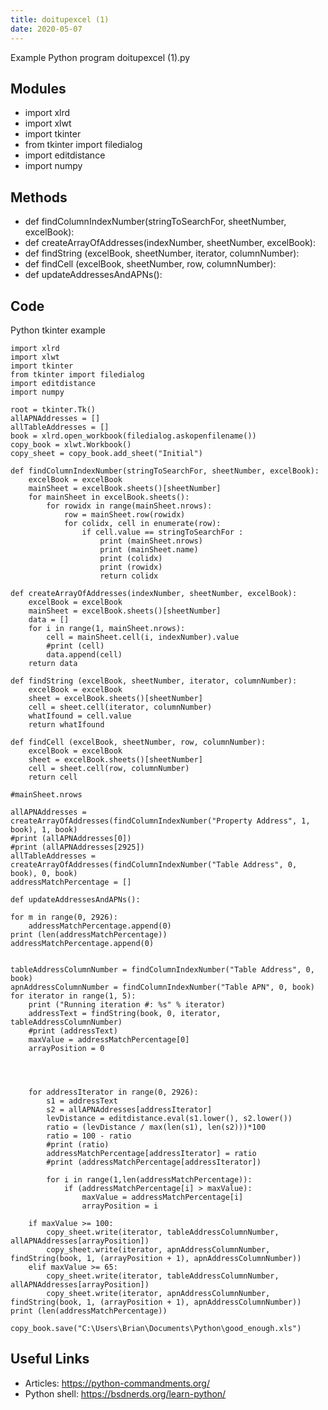 ```yaml
---
title: doitupexcel (1)
date: 2020-05-07
---
```

Example Python program doitupexcel (1).py

## Modules

* import xlrd
* import xlwt
* import tkinter
* from tkinter import filedialog
* import editdistance
* import numpy

## Methods

* def findColumnIndexNumber(stringToSearchFor, sheetNumber, excelBook):
* def createArrayOfAddresses(indexNumber, sheetNumber, excelBook):
* def findString (excelBook, sheetNumber, iterator, columnNumber):
* def findCell (excelBook, sheetNumber, row, columnNumber):
* def updateAddressesAndAPNs():

## Code

Python tkinter example

    import xlrd
    import xlwt
    import tkinter
    from tkinter import filedialog
    import editdistance
    import numpy
    
    root = tkinter.Tk()
    allAPNAddresses = []
    allTableAddresses = []
    book = xlrd.open_workbook(filedialog.askopenfilename())
    copy_book = xlwt.Workbook()
    copy_sheet = copy_book.add_sheet("Initial")
    
    def findColumnIndexNumber(stringToSearchFor, sheetNumber, excelBook):
        excelBook = excelBook
        mainSheet = excelBook.sheets()[sheetNumber]
        for mainSheet in excelBook.sheets():
            for rowidx in range(mainSheet.nrows):
                row = mainSheet.row(rowidx)
                for colidx, cell in enumerate(row):
                    if cell.value == stringToSearchFor :
                        print (mainSheet.nrows)
                        print (mainSheet.name)
                        print (colidx)
                        print (rowidx)
                        return colidx
    
    def createArrayOfAddresses(indexNumber, sheetNumber, excelBook):
        excelBook = excelBook
        mainSheet = excelBook.sheets()[sheetNumber]
        data = []
        for i in range(1, mainSheet.nrows):
            cell = mainSheet.cell(i, indexNumber).value
            #print (cell)
            data.append(cell)
        return data
    
    def findString (excelBook, sheetNumber, iterator, columnNumber):
        excelBook = excelBook
        sheet = excelBook.sheets()[sheetNumber]
        cell = sheet.cell(iterator, columnNumber)
        whatIfound = cell.value
        return whatIfound
    
    def findCell (excelBook, sheetNumber, row, columnNumber):
        excelBook = excelBook
        sheet = excelBook.sheets()[sheetNumber]
        cell = sheet.cell(row, columnNumber)
        return cell
    
    #mainSheet.nrows
    
    allAPNAddresses = createArrayOfAddresses(findColumnIndexNumber("Property Address", 1, book), 1, book)
    #print (allAPNAddresses[0])
    #print (allAPNAddresses[2925])
    allTableAddresses = createArrayOfAddresses(findColumnIndexNumber("Table Address", 0, book), 0, book)
    addressMatchPercentage = []
    
    def updateAddressesAndAPNs():
    
    for m in range(0, 2926):
        addressMatchPercentage.append(0)
    print (len(addressMatchPercentage))
    addressMatchPercentage.append(0)
    
    
    tableAddressColumnNumber = findColumnIndexNumber("Table Address", 0, book)
    apnAddressColumnNumber = findColumnIndexNumber("Table APN", 0, book)
    for iterator in range(1, 5):
        print ("Running iteration #: %s" % iterator)
        addressText = findString(book, 0, iterator, tableAddressColumnNumber)
        #print (addressText)
        maxValue = addressMatchPercentage[0]
        arrayPosition = 0
    
    
    
    
        for addressIterator in range(0, 2926):
            s1 = addressText
            s2 = allAPNAddresses[addressIterator]
            levDistance = editdistance.eval(s1.lower(), s2.lower())
            ratio = (levDistance / max(len(s1), len(s2)))*100
            ratio = 100 - ratio
            #print (ratio)
            addressMatchPercentage[addressIterator] = ratio
            #print (addressMatchPercentage[addressIterator])
    
            for i in range(1,len(addressMatchPercentage)):
                if (addressMatchPercentage[i] > maxValue):
                    maxValue = addressMatchPercentage[i]
                    arrayPosition = i
    
        if maxValue >= 100:
            copy_sheet.write(iterator, tableAddressColumnNumber, allAPNAddresses[arrayPosition])
            copy_sheet.write(iterator, apnAddressColumnNumber, findString(book, 1, (arrayPosition + 1), apnAddressColumnNumber))
        elif maxValue >= 65:
            copy_sheet.write(iterator, tableAddressColumnNumber, allAPNAddresses[arrayPosition])
            copy_sheet.write(iterator, apnAddressColumnNumber, findString(book, 1, (arrayPosition + 1), apnAddressColumnNumber))
    print (len(addressMatchPercentage))
    
    copy_book.save("C:\Users\Brian\Documents\Python\good_enough.xls")
    

## Useful Links

- Articles: https://python-commandments.org/
- Python shell: https://bsdnerds.org/learn-python/
